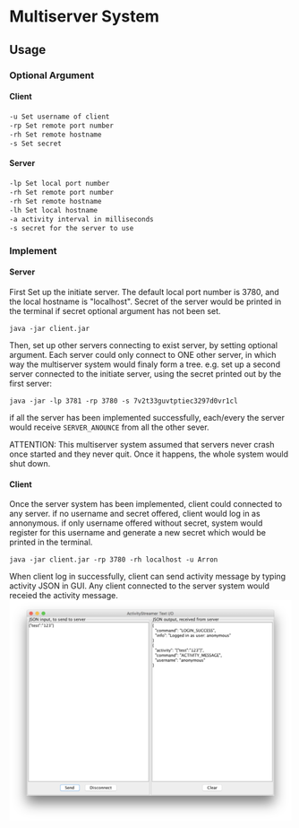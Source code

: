 # Multiserver System
## Usage
### Optional Argument
#### Client
```
-u Set username of client
-rp Set remote port number
-rh Set remote hostname
-s Set secret
```
#### Server
```
-lp Set local port number
-rh Set remote port number
-rh Set remote hostname 
-lh Set local hostname
-a activity interval in milliseconds
-s secret for the server to use
```
### Implement
#### Server
First Set up the initiate server. The default local port number is 3780, and the local hostname is "localhost". Secret of the server would be printed in the terminal if secret optional argument has not been set.  
```
java -jar client.jar
```  

Then, set up other servers connecting to exist server, by setting optional argument. Each server could only connect to ONE other server, in which way the multiserver system would finaly form a tree.
e.g. set up a second server connected to the initiate server, using the secret printed out by the first server:   
```
java -jar -lp 3781 -rp 3780 -s 7v2t33guvtptiec3297d0vr1cl
```  

if all the server has been implemented successfully, each/every the server would receive `SERVER_ANOUNCE` from  all the other sever.

ATTENTION: This multiserver system assumed that servers never crash once started and they never quit. Once it happens, the whole system would shut down.

#### Client
Once the server system has been implemented, client could connected to any server. if no username and secret offered, client would log in as annonymous. if only username offered without secret, system would register for this username and generate a new secret which would be printed in the terminal. 
```
java -jar client.jar -rp 3780 -rh localhost -u Arron
```  

When client log in successfully, client can send activity message by typing activity JSON in GUI. Any client connected to the server system would receied the activity message.
![](./activityImage.PNG)

 